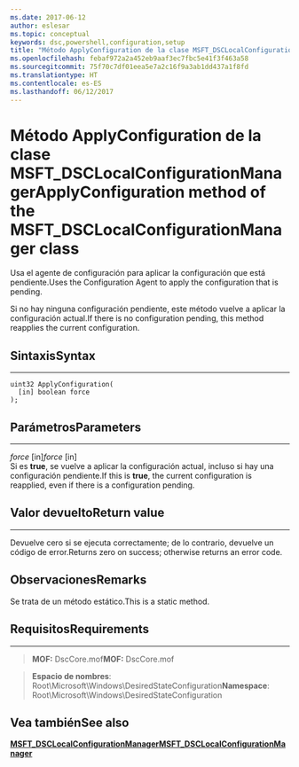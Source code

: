 ```yaml
---
ms.date: 2017-06-12
author: eslesar
ms.topic: conceptual
keywords: dsc,powershell,configuration,setup
title: "Método ApplyConfiguration de la clase MSFT_DSCLocalConfigurationManager"
ms.openlocfilehash: febaf972a2a452eb9aaf3ec7fbc5e41f3f463a58
ms.sourcegitcommit: 75f70c7df01eea5e7a2c16f9a3ab1dd437a1f8fd
ms.translationtype: HT
ms.contentlocale: es-ES
ms.lasthandoff: 06/12/2017
---
```

# <a name="applyconfiguration-method-of-the-msftdsclocalconfigurationmanager-class"></a><span data-ttu-id="51f82-103">Método ApplyConfiguration de la clase MSFT_DSCLocalConfigurationManager</span><span class="sxs-lookup"><span data-stu-id="51f82-103">ApplyConfiguration method of the MSFT_DSCLocalConfigurationManager class</span></span>

<span data-ttu-id="51f82-104">Usa el agente de configuración para aplicar la configuración que está pendiente.</span><span class="sxs-lookup"><span data-stu-id="51f82-104">Uses the Configuration Agent to apply the configuration that is pending.</span></span> 

<span data-ttu-id="51f82-105">Si no hay ninguna configuración pendiente, este método vuelve a aplicar la configuración actual.</span><span class="sxs-lookup"><span data-stu-id="51f82-105">If there is no configuration pending, this method reapplies the current configuration.</span></span>


## <a name="syntax"></a><span data-ttu-id="51f82-106">Sintaxis</span><span class="sxs-lookup"><span data-stu-id="51f82-106">Syntax</span></span>
------

```mof
uint32 ApplyConfiguration(
  [in] boolean force
);
```

## <a name="parameters"></a><span data-ttu-id="51f82-107">Parámetros</span><span class="sxs-lookup"><span data-stu-id="51f82-107">Parameters</span></span>
----------

<span data-ttu-id="51f82-108">*force* \[in\]</span><span class="sxs-lookup"><span data-stu-id="51f82-108">*force* \[in\]</span></span>  
<span data-ttu-id="51f82-109">Si es **true**, se vuelve a aplicar la configuración actual, incluso si hay una configuración pendiente.</span><span class="sxs-lookup"><span data-stu-id="51f82-109">If this is **true**, the current configuration is reapplied, even if there is a configuration pending.</span></span>

## <a name="return-value"></a><span data-ttu-id="51f82-110">Valor devuelto</span><span class="sxs-lookup"><span data-stu-id="51f82-110">Return value</span></span>
------------

<span data-ttu-id="51f82-111">Devuelve cero si se ejecuta correctamente; de lo contrario, devuelve un código de error.</span><span class="sxs-lookup"><span data-stu-id="51f82-111">Returns zero on success; otherwise returns an error code.</span></span>

## <a name="remarks"></a><span data-ttu-id="51f82-112">Observaciones</span><span class="sxs-lookup"><span data-stu-id="51f82-112">Remarks</span></span>

<span data-ttu-id="51f82-113">Se trata de un método estático.</span><span class="sxs-lookup"><span data-stu-id="51f82-113">This is a static method.</span></span>

## <a name="requirements"></a><span data-ttu-id="51f82-114">Requisitos</span><span class="sxs-lookup"><span data-stu-id="51f82-114">Requirements</span></span>
------------
><span data-ttu-id="51f82-115">**MOF:** DscCore.mof</span><span class="sxs-lookup"><span data-stu-id="51f82-115">**MOF:** DscCore.mof</span></span>

><span data-ttu-id="51f82-116">**Espacio de nombres**: Root\Microsoft\Windows\DesiredStateConfiguration</span><span class="sxs-lookup"><span data-stu-id="51f82-116">**Namespace**: Root\Microsoft\Windows\DesiredStateConfiguration</span></span>


## <a name="see-also"></a><span data-ttu-id="51f82-117">Vea también</span><span class="sxs-lookup"><span data-stu-id="51f82-117">See also</span></span>


[<span data-ttu-id="51f82-118">**MSFT_DSCLocalConfigurationManager**</span><span class="sxs-lookup"><span data-stu-id="51f82-118">**MSFT_DSCLocalConfigurationManager**</span></span>](msft-dsclocalconfigurationmanager.md)

 

 




